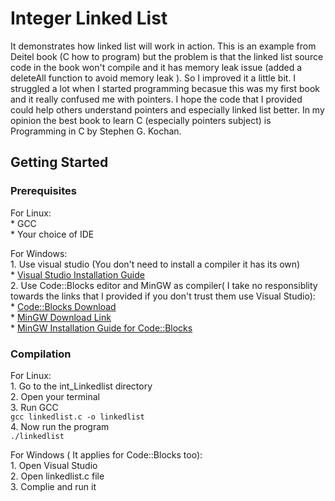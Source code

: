 # Integer Linked List

It demonstrates how linked list will work in action. This is an example from Deitel book (C how to program) but the problem is that the linked list source code in the book won't compile and it has memory leak issue (added a deleteAll function to avoid memory leak ).
So I improved it a little bit. I struggled a lot when I started programming becasue this was my first book and it really confused me with pointers. I hope the code that I provided could
help others understand pointers and especially linked list better. In my opinion the best book to learn C (especially pointers subject) is Programming in C by Stephen G. Kochan.

## Getting Started


### Prerequisites

For Linux:<br />
    * GCC <br />
    * Your choice of IDE<br />
    
For Windows:<br />
    1. Use visual studio (You don't need to install a compiler it has its own)<br />
        * [Visual Studio Installation Guide](https://docs.microsoft.com/en-us/visualstudio/install/install-visual-studio)<br />
    2. Use Code::Blocks editor and MinGW as compiler( I take no responsiblity towards the links that I provided if you don't trust them use Visual Studio):<br />
        * [Code::Blocks Download](http://codeblocks.org/downloads/26) <br />
        * [MinGW Download Link](https://sourceforge.net/projects/mingw-w64/)<br />
        * [MinGW Installation Guide for Code::Blocks](http://wiki.codeblocks.org/index.php/MinGW_installation)<br />


### Compilation
For Linux:<br />
    1. Go to the int_Linkedlist directory<br />
    2. Open your terminal<br />
    3. Run GCC<br />
      ```
      gcc linkedlist.c -o linkedlist
      ```<br />
    4. Now run the program<br />
      ```
      ./linkedlist
      ```<br />

For Windows ( It applies for Code::Blocks too):<br />
    1. Open Visual Studio<br />
    2. Open linkedlist.c file<br />
    3. Complie and run it<br />



